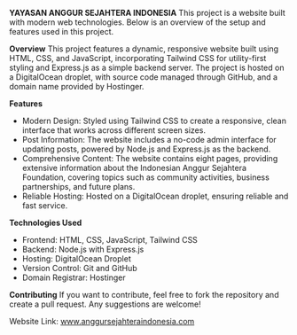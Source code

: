 **YAYASAN ANGGUR SEJAHTERA INDONESIA**
This project is a website built with modern web technologies. Below is an overview of the setup and features used in this project.

**Overview**
This project features a dynamic, responsive website built using HTML, CSS, and JavaScript, incorporating Tailwind CSS for utility-first styling and Express.js as a simple backend server. The project is hosted on a DigitalOcean droplet, with source code managed through GitHub, and a domain name provided by Hostinger.

**Features**
- Modern Design: Styled using Tailwind CSS to create a responsive, clean interface that works across different screen sizes.
- Post Information: The website includes a no-code admin interface for updating posts, powered by Node.js and Express.js as the backend.
- Comprehensive Content: The website contains eight pages, providing extensive information about the Indonesian Anggur Sejahtera Foundation, covering topics such as community activities, business partnerships, and future plans.
- Reliable Hosting: Hosted on a DigitalOcean droplet, ensuring reliable and fast service.

**Technologies Used**
- Frontend: HTML, CSS, JavaScript, Tailwind CSS
- Backend: Node.js with Express.js
- Hosting: DigitalOcean Droplet
- Version Control: Git and GitHub
- Domain Registrar: Hostinger

**Contributing**
If you want to contribute, feel free to fork the repository and create a pull request. Any suggestions are welcome!

Website Link: www.anggursejahteraindonesia.com
